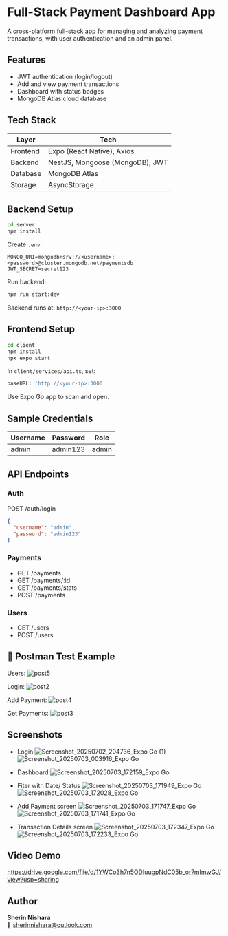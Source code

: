 #  Full-Stack Payment Dashboard App

A cross-platform full-stack app for managing and analyzing payment transactions, with user authentication and an admin panel.

##  Features
-  JWT authentication (login/logout)
-  Add and view payment transactions
-  Dashboard with status badges
-  MongoDB Atlas cloud database

##  Tech Stack

| Layer     | Tech                                  |
|-----------|---------------------------------------|
| Frontend  | Expo (React Native), Axios            |
| Backend   | NestJS, Mongoose (MongoDB), JWT       |
| Database  | MongoDB Atlas                         |
| Storage   | AsyncStorage                          |


##  Backend Setup

```bash
cd server
npm install
```

Create `.env`:
```
MONGO_URI=mongodb+srv://<username>:<password>@cluster.mongodb.net/paymentsdb
JWT_SECRET=secret123
```

Run backend:
```bash
npm run start:dev
```

Backend runs at: `http://<your-ip>:3000`

##  Frontend Setup

```bash
cd client
npm install
npx expo start
```

In `client/services/api.ts`, set:
```ts
baseURL: 'http://<your-ip>:3000'
```

Use Expo Go app to scan and open.

##  Sample Credentials

| Username | Password   | Role   |
|----------|------------|--------|
| admin    | admin123   | admin  |

##  API Endpoints

### Auth
POST /auth/login  
```json
{
  "username": "admin",
  "password": "admin123"
}
```

### Payments
- GET    /payments
- GET    /payments/:id
- GET    /payments/stats
- POST   /payments

### Users
- GET    /users
- POST   /users

## 🧪 Postman Test Example

Users:
![post5](https://github.com/user-attachments/assets/06fb844f-4cba-49fe-ac14-e84911dca2ac)

Login:
![post2](https://github.com/user-attachments/assets/7dff9afe-6247-4a17-ad4e-682575d09148)

Add Payment:
![post4](https://github.com/user-attachments/assets/1a6c0600-db7f-4f46-a0c6-ca55b65ad7af)

Get Payments:
![post3](https://github.com/user-attachments/assets/57dfd810-e874-47f4-87b4-42970d78bb7f)

##  Screenshots

-  Login 
![Screenshot_20250702_204736_Expo Go (1)](https://github.com/user-attachments/assets/cf62c63f-f164-4996-b6cc-dbd86a57ea36)
![Screenshot_20250703_003916_Expo Go](https://github.com/user-attachments/assets/31284f1b-da2b-4ca1-b7af-d2c5bd9deb11)

-  Dashboard
  ![Screenshot_20250703_172159_Expo Go](https://github.com/user-attachments/assets/620c5f0e-a969-49bf-ba45-5b270874af77)

-  Fiter with Date/ Status
  ![Screenshot_20250703_171949_Expo Go](https://github.com/user-attachments/assets/9e0cda25-5116-4b6a-a4e1-a5cd9e857f96)
  ![Screenshot_20250703_172028_Expo Go](https://github.com/user-attachments/assets/143fdf02-edd6-4a63-b07e-da6e55075d26)

-  Add Payment screen
![Screenshot_20250703_171747_Expo Go](https://github.com/user-attachments/assets/4b77388c-2024-446b-9ece-5ff94a417f29)
![Screenshot_20250703_171741_Expo Go](https://github.com/user-attachments/assets/dd0daefa-0992-4bde-9b16-132bd3faa0ee)

-  Transaction Details screen 
![Screenshot_20250703_172347_Expo Go](https://github.com/user-attachments/assets/770f760d-2ed6-4859-8f89-ff12e1d0960d)
![Screenshot_20250703_172233_Expo Go](https://github.com/user-attachments/assets/5a714008-963c-4d85-ab09-e299960e505e)

##  Video Demo
https://drive.google.com/file/d/1YWCo3h7n5ODIuugpNdC05b_or7mImwGJ/view?usp=sharing

##  Author
**Sherin Nishara**  
📧 sherinnishara@outlook.com
